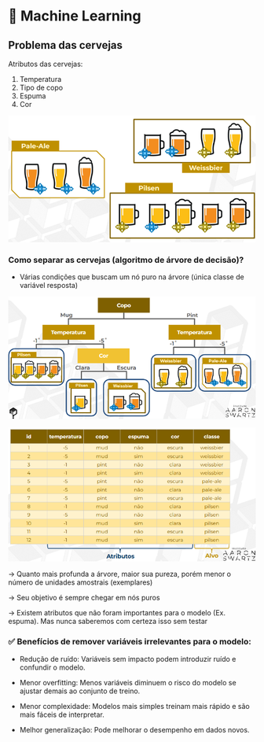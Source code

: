 # 🤖 Machine Learning
## Problema das cervejas
Atributos das cervejas:
1) Temperatura
2) Tipo de copo
3) Espuma
4) Cor

![Cervejas](../imagens/image-03.png)

### Como separar as cervejas (algoritmo de árvore de decisão)?
- Várias condições que buscam um nó puro na árvore (única classe de variável resposta)

![Cervejas2](../imagens/image-04.png)

![Cervejas3](../imagens/image-05.png)

-> Quanto mais profunda a árvore, maior sua pureza, porém menor o número de unidades amostrais (exemplares)

-> Seu objetivo é sempre chegar em nós puros

->  Existem atributos que não foram importantes para o modelo (Ex. espuma). Mas nunca saberemos com certeza isso sem testar

### ✅ Benefícios de remover variáveis irrelevantes para o modelo:
- Redução de ruído: Variáveis sem impacto podem introduzir ruído e confundir o modelo.

- Menor overfitting: Menos variáveis diminuem o risco do modelo se ajustar demais ao conjunto de treino.

- Menor complexidade: Modelos mais simples treinam mais rápido e são mais fáceis de interpretar.

- Melhor generalização: Pode melhorar o desempenho em dados novos.

